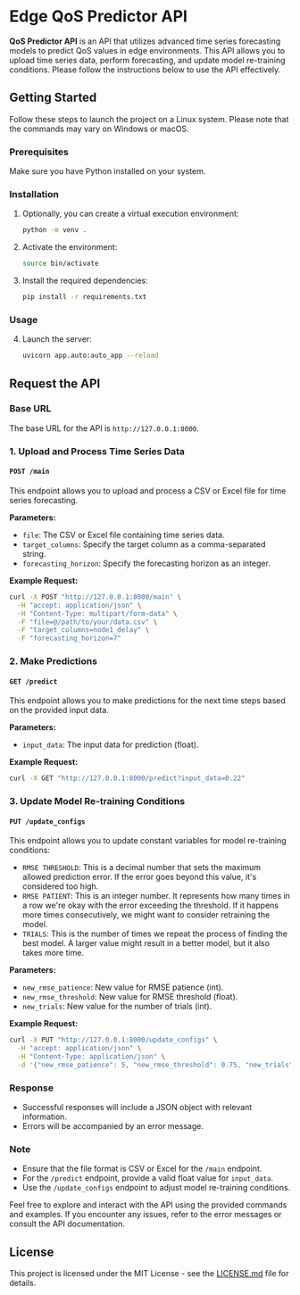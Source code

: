 # Edge QoS Predictor API

<strong>QoS Predictor API</strong> is an API that utilizes advanced time series forecasting models to predict QoS values in edge environments. This API allows you to upload time series data, perform forecasting, and update model re-training conditions. Please follow the instructions below to use the API effectively.


## Getting Started

Follow these steps to launch the project on a Linux system. Please note that the commands may vary on Windows or macOS.

### Prerequisites

Make sure you have Python installed on your system.

### Installation

1. Optionally, you can create a virtual execution environment:

    ```bash
    python -m venv .
    ```

2. Activate the environment:

    ```bash
    source bin/activate
    ```

3. Install the required dependencies:

    ```bash
    pip install -r requirements.txt
    ```

### Usage

4. Launch the server:

    ```bash
    uvicorn app.auto:auto_app --reload
    ```
## Request the API
### Base URL

The base URL for the API is `http://127.0.0.1:8000`.

### 1. Upload and Process Time Series Data

#### `POST /main`

This endpoint allows you to upload and process a CSV or Excel file for time series forecasting.

**Parameters:**
- `file`: The CSV or Excel file containing time series data.
- `target_columns`: Specify the target column as a comma-separated string.
- `forecasting_horizon`: Specify the forecasting horizon as an integer.

**Example Request:**
```bash
curl -X POST "http://127.0.0.1:8000/main" \
  -H "accept: application/json" \
  -H "Content-Type: multipart/form-data" \
  -F "file=@/path/to/your/data.csv" \
  -F "target_columns=node1_delay" \
  -F "forecasting_horizon=7"
```

### 2. Make Predictions

#### `GET /predict`

This endpoint allows you to make predictions for the next time steps based on the provided input data.

**Parameters:**
- `input_data`: The input data for prediction (float).

**Example Request:**
```bash
curl -X GET "http://127.0.0.1:8000/predict?input_data=0.22"
```

### 3. Update Model Re-training Conditions

#### `PUT /update_configs`

This endpoint allows you to update constant variables for model re-training conditions:

- `RMSE THRESHOLD`: This is a decimal number that sets the maximum allowed prediction error. If the error goes beyond this value, it's considered too high.
- `RMSE PATIENT`: This is an integer number. It represents how many times in a row we're okay with the error exceeding the threshold. If it happens more times consecutively, we might want to consider retraining the model.
- `TRIALS`: This is the number of times we repeat the process of finding the best model. A larger value might result in a better model, but it also takes more time.

**Parameters:**
- `new_rmse_patience`: New value for RMSE patience (int).
- `new_rmse_threshold`: New value for RMSE threshold (float).
- `new_trials`: New value for the number of trials (int).

**Example Request:**
```bash
curl -X PUT "http://127.0.0.1:8000/update_configs" \
  -H "accept: application/json" \
  -H "Content-Type: application/json" \
  -d '{"new_rmse_patience": 5, "new_rmse_threshold": 0.75, "new_trials": 5}'
```

### Response

- Successful responses will include a JSON object with relevant information.
- Errors will be accompanied by an error message.

### Note

- Ensure that the file format is CSV or Excel for the `/main` endpoint.
- For the `/predict` endpoint, provide a valid float value for `input_data`.
- Use the `/update_configs` endpoint to adjust model re-training conditions.

Feel free to explore and interact with the API using the provided commands and examples. If you encounter any issues, refer to the error messages or consult the API documentation.


## License

This project is licensed under the MIT License - see the [LICENSE.md](LICENSE.md) file for details.

